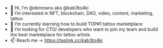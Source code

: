 - 👋 Hi, I’m @denmanu aka @kab3to4ki
- 👀 I’m interested in NFT, blockchain, DAO, video, content, marketing, tattoo
- 🌱 I’m currently learning how to build TOP#1 tattoo marketplace
- 💞️ I’m looking for CTO/ developers who want to join my team and build the best marketplace for tattoo artists
- 📫 Reach me -> https://taplink.cc/kab3to4ki

<!---
kab3to4ki/kab3to4ki is a ✨ special ✨ repository because its `README.md` (this file) appears on your GitHub profile.
You can click the Preview link to take a look at your changes.
--->

